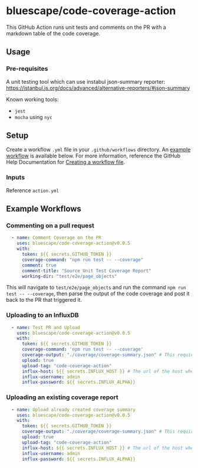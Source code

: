 # bluescape/code-coverage-action
This GitHub Action runs unit tests and comments on the PR with a markdown table of the code coverage.

## Usage
### Pre-requisites
A unit testing tool which can use instabul json-summary reporter: https://istanbul.js.org/docs/advanced/alternative-reporters/#json-summary

Known working tools: 
- `jest`
- `mocha` using `nyc`

## Setup
Create a workflow `.yml` file in your `.github/workflows` directory. An [example workflow](https://github.com/landon-martin/code-coverage-commenter/new/develop?readme=1#example-workflow) is available below. For more information, reference the GitHub Help Documentation for [Creating a workflow file](https://help.github.com/en/articles/configuring-a-workflow#creating-a-workflow-file).


### Inputs
Reference `action.yml`

## Example Workflows
### Commenting on a pull request
```yaml
  - name: Comment Coverage on the PR
    uses: bluescape/code-coverage-action@v0.0.5
    with:
      token: ${{ secrets.GITHUB_TOKEN }}
      coverage-command: "npm run test -- --coverage"
      comment: true
      comment-title: "Source Unit Test Coverage Report"
      working-dir: "test/e2e/page_objects"
```
This will navigate to `test/e2e/page_objects` and run the command `npm run test -- --coverage`, then parse the output of the code coverage and post it back to the PR that triggered it.

### Uploading to an InfluxDB
```yaml
  - name: Test PR and Upload
    uses: bluescape/code-coverage-action@v0.0.5
    with:
      token: ${{ secrets.GITHUB_TOKEN }}
      coverage-command: 'npm run test -- --coverage'
      coverage-output: "./coverage/coverage-summary.json" # This requires the json-summary coverage reporter
      upload: true
      upload-tag: "code-coverage-action"
      influx-host: ${{ secrets.INFLUX_HOST }} # The url of the host where the influxdb is
      influx-username: admin
      influx-password: ${{ secrets.INFLUX_ALPHA}}
```

### Uploading an existing coverage report
```yaml
  - name: Upload already created coverage summary
    uses: bluescape/code-coverage-action@v0.0.5
    with:
      token: ${{ secrets.GITHUB_TOKEN }}
      coverage-output: "./coverage/coverage-summary.json" # This requires the json-summary coverage reporter
      upload: true
      upload-tag: "code-coverage-action"
      influx-host: ${{ secrets.INFLUX_HOST }} # The url of the host where the influxdb is
      influx-username: admin
      influx-password: ${{ secrets.INFLUX_ALPHA}}
```

